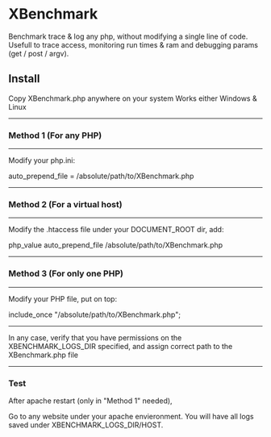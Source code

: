 # XBenchmark
Benchmark trace & log any php, without modifying a single line of code. Usefull to trace access, monitoring run times & ram and debugging params (get / post / argv). 


## Install

Copy XBenchmark.php anywhere on your system
Works either Windows & Linux

-----------------------------------
### Method 1 (For any PHP)
-----------------------------------
Modify your php.ini:

auto_prepend_file = /absolute/path/to/XBenchmark.php

----------------------------------------
### Method 2 (For a virtual host)
----------------------------------------
Modify the .htaccess file under your DOCUMENT_ROOT dir, add:

php_value auto_prepend_file /absolute/path/to/XBenchmark.php

----------------------------------------
### Method 3 (For only one PHP)
----------------------------------------
Modify your PHP file, put on top:

include_once "/absolute/path/to/XBenchmark.php";

-------------------
In any case, verify that you have permissions on the XBENCHMARK_LOGS_DIR specified, and assign correct path to the XBenchmark.php file

--------
### Test 

After apache restart (only in "Method 1" needed), 

Go to any website under your apache envieronment.
You will have all logs saved under XBENCHMARK_LOGS_DIR/HOST.

